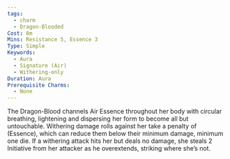 ```yaml
---
tags:
  - charm
  - Dragon-Blooded
Cost: 8m
Mins: Resistance 5, Essence 3
Type: Simple
Keywords:
  - Aura
  - Signature (Air)
  - Withering-only
Duration: Aura
Prerequisite Charms:
  - None
---
```

The Dragon-Blood channels Air Essence throughout her body with circular breathing, lightening and dispersing her form to become all but untouchable. Withering damage rolls against her take a penalty of (Essence), which can reduce them below their minimum damage, minimum one die. If a withering attack hits her but deals no damage, she steals 2 Initiative from her attacker as he overextends, striking where she’s not.